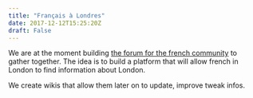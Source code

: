 ```yaml
---
title: "Français à Londres"
date: 2017-12-12T15:25:20Z
draft: False
---
```



We are at the moment building [the forum for the french community](https://francais-a-londres.londorama.co.uk/) to gather together.
The idea is to build a platform that will allow french in London to find information about London.

We create wikis that allow them later on to update, improve tweak infos.
